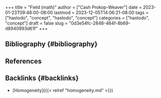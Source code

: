 +++
title = "Field (math)"
author = ["Cash Prokop-Weaver"]
date = 2023-01-23T09:48:00-08:00
lastmod = 2023-12-05T14:06:21-08:00
tags = ["hastodo", "concept", "hastodo", "concept"]
categories = ["hastodo", "concept"]
draft = false
slug = "0d3e54fc-2848-464f-8b69-d8940993d61f"
+++

## Bibliography {#bibliography}

## References

<style>.csl-entry{text-indent: -1.5em; margin-left: 1.5em;}</style><div class="csl-bib-body">
</div>


## Backlinks {#backlinks}

-   [Homogeneity]({{< relref "homogeneity.md" >}})
